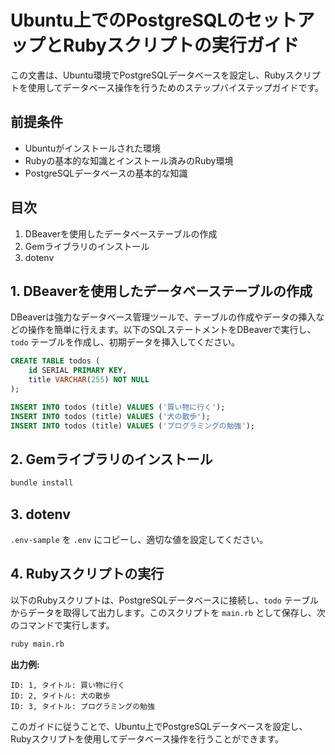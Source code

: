 # Ubuntu上でのPostgreSQLのセットアップとRubyスクリプトの実行ガイド

この文書は、Ubuntu環境でPostgreSQLデータベースを設定し、Rubyスクリプトを使用してデータベース操作を行うためのステップバイステップガイドです。

## 前提条件
- Ubuntuがインストールされた環境
- Rubyの基本的な知識とインストール済みのRuby環境
- PostgreSQLデータベースの基本的な知識

## 目次
1. DBeaverを使用したデータベーステーブルの作成
2. Gemライブラリのインストール
3. dotenv

## 1. DBeaverを使用したデータベーステーブルの作成
DBeaverは強力なデータベース管理ツールで、テーブルの作成やデータの挿入などの操作を簡単に行えます。以下のSQLステートメントをDBeaverで実行し、`todo` テーブルを作成し、初期データを挿入してください。

```sql
CREATE TABLE todos (
    id SERIAL PRIMARY KEY,
    title VARCHAR(255) NOT NULL
);

INSERT INTO todos (title) VALUES ('買い物に行く');
INSERT INTO todos (title) VALUES ('犬の散歩');
INSERT INTO todos (title) VALUES ('プログラミングの勉強');
```

## 2. Gemライブラリのインストール

```bash
bundle install
```

## 3. dotenv
`.env-sample` を `.env` にコピーし、適切な値を設定してください。

## 4. Rubyスクリプトの実行
以下のRubyスクリプトは、PostgreSQLデータベースに接続し、`todo` テーブルからデータを取得して出力します。このスクリプトを `main.rb` として保存し、次のコマンドで実行します。

```bash
ruby main.rb
```

**出力例:**

```
ID: 1, タイトル: 買い物に行く
ID: 2, タイトル: 犬の散歩
ID: 3, タイトル: プログラミングの勉強
```

このガイドに従うことで、Ubuntu上でPostgreSQLデータベースを設定し、Rubyスクリプトを使用してデータベース操作を行うことができます。